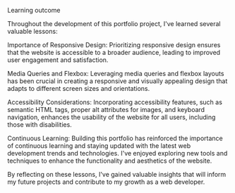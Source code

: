 Learning outcome

Throughout the development of this portfolio project, I've learned several valuable lessons:

Importance of Responsive Design: Prioritizing responsive design ensures that the website is accessible to a broader audience, leading to improved user engagement and satisfaction.

Media Queries and Flexbox: Leveraging media queries and flexbox layouts has been crucial in creating a responsive and visually appealing design that adapts to different screen sizes and orientations.

Accessibility Considerations: Incorporating accessibility features, such as semantic HTML tags, proper alt attributes for images, and keyboard navigation, enhances the usability of the website for all users, including those with disabilities.

Continuous Learning: Building this portfolio has reinforced the importance of continuous learning and staying updated with the latest web development trends and technologies. I've enjoyed exploring new tools and techniques to enhance the functionality and aesthetics of the website.

By reflecting on these lessons, I've gained valuable insights that will inform my future projects and contribute to my growth as a web developer.


